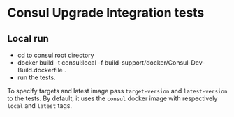 # Consul Upgrade Integration tests
## Local run
- cd to consul root directory
- docker build -t consul:local -f build-support/docker/Consul-Dev-Build.dockerfile .
- run the tests.

To specify targets and latest image pass `target-version` and `latest-version` to the tests. By default, it uses the `consul` docker image with respectively `local` and `latest` tags.